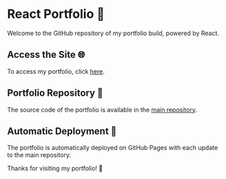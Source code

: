 # React Portfolio 🚀

Welcome to the GitHub repository of my portfolio build, powered by React.

## Access the Site 🌐

To access my portfolio, click [here](https://www.myriamouraou.com/).

## Portfolio Repository 📁

The source code of the portfolio is available in the [main repository](https://github.com/dothrak/My-Portfolio).

## Automatic Deployment 🚚

The portfolio is automatically deployed on GitHub Pages with each update to the main repository.

Thanks for visiting my portfolio! 🙌
